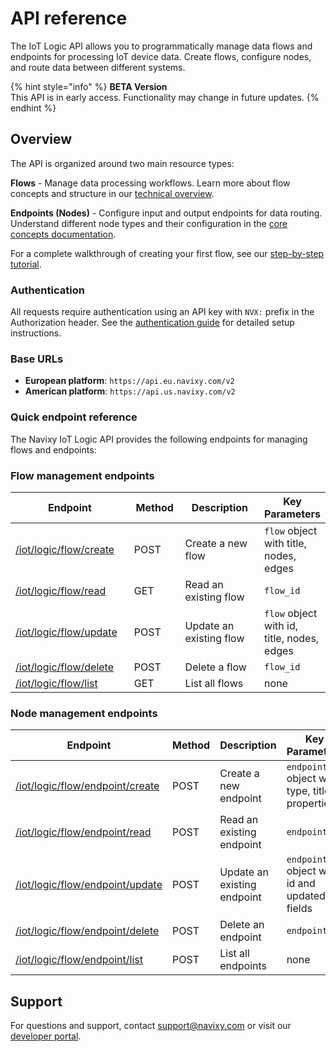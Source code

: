# API reference

The IoT Logic API allows you to programmatically manage data flows and endpoints for processing IoT device data. Create flows, configure nodes, and route data between different systems.

{% hint style="info" %}
**BETA Version**\
This API is in early access. Functionality may change in future updates.
{% endhint %}

## Overview

The API is organized around two main resource types:

**Flows** - Manage data processing workflows. Learn more about flow concepts and structure in our [technical overview](../../Technical-details.md#flow-architecture).

**Endpoints (Nodes)** - Configure input and output endpoints for data routing. Understand different node types and their configuration in the [core concepts documentation](../../Technical-details.md#node-reference).

For a complete walkthrough of creating your first flow, see our [step-by-step tutorial](https://www.navixy.com/docs/iot-logic-api/tutorial).

### Authentication

All requests require authentication using an API key with `NVX:` prefix in the Authorization header. See the [authentication guide](../../authentication.md) for detailed setup instructions.

### Base URLs

* **European platform**: `https://api.eu.navixy.com/v2`
* **American platform**: `https://api.us.navixy.com/v2`

### Quick endpoint reference

The Navixy IoT Logic API provides the following endpoints for managing flows and endpoints:

### Flow management endpoints

<table><thead><tr><th width="229.72723388671875">Endpoint</th><th width="94.18182373046875">Method</th><th width="211.54541015625">Description</th><th>Key Parameters</th></tr></thead><tbody><tr><td><a href="https://app.gitbook.com/o/YVLWhgAwCZPoU5vlRsCs/s/3wTrDypAAmvaOPTJxCKn/~/changes/4/resources/api-reference/flow#post-iot-logic-flow-create">/iot/logic/flow/create</a></td><td>POST</td><td>Create a new flow</td><td><code>flow</code> object with title, nodes, edges</td></tr><tr><td><a href="https://app.gitbook.com/o/YVLWhgAwCZPoU5vlRsCs/s/3wTrDypAAmvaOPTJxCKn/~/changes/4/resources/api-reference/flow#get-iot-logic-flow-read">/iot/logic/flow/read</a></td><td>GET</td><td>Read an existing flow</td><td><code>flow_id</code></td></tr><tr><td><a href="https://app.gitbook.com/o/YVLWhgAwCZPoU5vlRsCs/s/3wTrDypAAmvaOPTJxCKn/~/changes/4/resources/api-reference/flow#post-iot-logic-flow-update">/iot/logic/flow/update</a></td><td>POST</td><td>Update an existing flow</td><td><code>flow</code> object with id, title, nodes, edges</td></tr><tr><td><a href="https://app.gitbook.com/o/YVLWhgAwCZPoU5vlRsCs/s/3wTrDypAAmvaOPTJxCKn/~/changes/4/resources/api-reference/flow#post-iot-logic-flow-delete">/iot/logic/flow/delete</a></td><td>POST</td><td>Delete a flow</td><td><code>flow_id</code></td></tr><tr><td><a href="https://app.gitbook.com/o/YVLWhgAwCZPoU5vlRsCs/s/3wTrDypAAmvaOPTJxCKn/~/changes/4/resources/api-reference/flow#get-iot-logic-flow-list">/iot/logic/flow/list</a></td><td>GET</td><td>List all flows</td><td>none</td></tr></tbody></table>

### Node management endpoints

<table><thead><tr><th width="229.6363525390625">Endpoint</th><th width="94.27276611328125">Method</th><th width="211.0909423828125">Description</th><th>Key Parameters</th></tr></thead><tbody><tr><td><a href="https://app.gitbook.com/o/YVLWhgAwCZPoU5vlRsCs/s/3wTrDypAAmvaOPTJxCKn/~/changes/4/resources/api-reference/node#post-iot-logic-flow-endpoint-create">/iot/logic/flow/endpoint/create</a></td><td>POST</td><td>Create a new endpoint</td><td><code>endpoint</code> object with type, title, properties</td></tr><tr><td><a href="https://app.gitbook.com/o/YVLWhgAwCZPoU5vlRsCs/s/3wTrDypAAmvaOPTJxCKn/~/changes/4/resources/api-reference/node#post-iot-logic-flow-endpoint-read">/iot/logic/flow/endpoint/read</a></td><td>POST</td><td>Read an existing endpoint</td><td><code>endpoint_id</code></td></tr><tr><td><a href="https://app.gitbook.com/o/YVLWhgAwCZPoU5vlRsCs/s/3wTrDypAAmvaOPTJxCKn/~/changes/4/resources/api-reference/node#post-iot-logic-flow-endpoint-update">/iot/logic/flow/endpoint/update</a></td><td>POST</td><td>Update an existing endpoint</td><td><code>endpoint</code> object with id and updated fields</td></tr><tr><td><a href="https://app.gitbook.com/o/YVLWhgAwCZPoU5vlRsCs/s/3wTrDypAAmvaOPTJxCKn/~/changes/4/resources/api-reference/node#post-iot-logic-flow-endpoint-delete">/iot/logic/flow/endpoint/delete</a></td><td>POST</td><td>Delete an endpoint</td><td><code>endpoint_id</code></td></tr><tr><td><a href="https://app.gitbook.com/o/YVLWhgAwCZPoU5vlRsCs/s/3wTrDypAAmvaOPTJxCKn/~/changes/4/resources/api-reference/node#post-iot-logic-flow-endpoint-list">/iot/logic/flow/endpoint/list</a></td><td>POST</td><td>List all endpoints</td><td>none</td></tr></tbody></table>

## Support

For questions and support, contact [support@navixy.com](mailto:support@navixy.com) or visit our [developer portal](https://developers.navixy.com/).
